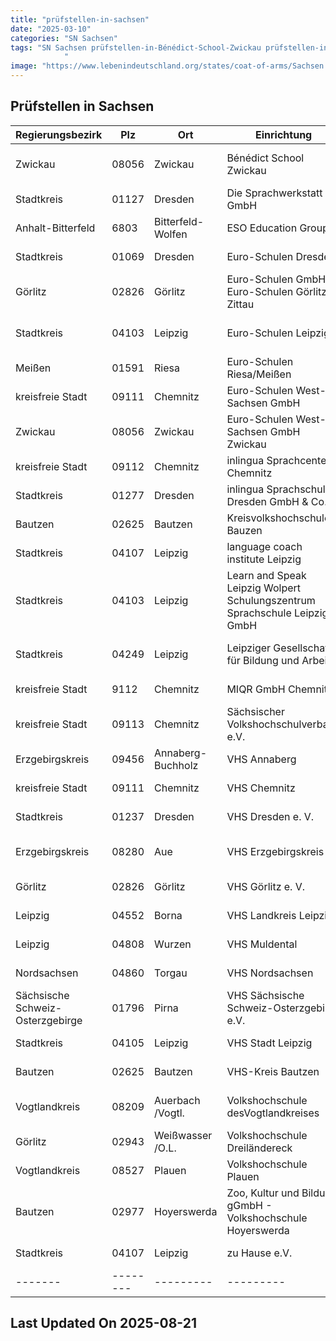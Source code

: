 ```yaml
---
title: "prüfstellen-in-sachsen"
date: "2025-03-10"
categories: "SN Sachsen"
tags: "SN Sachsen prüfstellen-in-Bénédict-School-Zwickau prüfstellen-in-Die-Sprachwerkstatt-GmbH prüfstellen-in-ESO-Education-Group prüfstellen-in-Euro-Schulen-Dresden prüfstellen-in-Euro-Schulen-GmbH-Euro-Schulen-Görlitz-Zittau prüfstellen-in-Euro-Schulen-Leipzig prüfstellen-in-Euro-Schulen-RiesaMeißen prüfstellen-in-Euro-Schulen-West-Sachsen-GmbH prüfstellen-in-Euro-Schulen-West-Sachsen-GmbH-Zwickau prüfstellen-in-inlingua-Sprachcenter-Chemnitz prüfstellen-in-inlingua-Sprachschule-Dresden-GmbH-and-Co prüfstellen-in-Kreisvolkshochschule-Bauzen prüfstellen-in-language-coach-institute-Leipzig prüfstellen-in-Learn-and-Speak-Leipzig-Wolpert-Schulungszentrum-Sprachschule-Leipzig-GmbH prüfstellen-in-Leipziger-Gesellschaft-für-Bildung-und-Arbeit prüfstellen-in-MIQR-GmbH-Chemnitz prüfstellen-in-Sächsischer-Volkshochschulverband-eV prüfstellen-in-VHS-Annaberg prüfstellen-in-VHS-Chemnitz prüfstellen-in-VHS-Dresden-e-V prüfstellen-in-VHS-Erzgebirgskreis prüfstellen-in-VHS-Görlitz-e-V prüfstellen-in-VHS-Landkreis-Leipzig prüfstellen-in-VHS-Muldental prüfstellen-in-VHS-Nordsachsen prüfstellen-in-VHS-Sächsische-Schweiz-Osterzgebirge-eV prüfstellen-in-VHS-Stadt-Leipzig prüfstellen-in-VHS-Kreis-Bautzen prüfstellen-in-Volkshochschule-desVogtlandkreises prüfstellen-in-Volkshochschule-Dreiländereck prüfstellen-in-Volkshochschule-Plauen prüfstellen-in-Zoo-Kultur-und-Bildung-gGmbH---Volkshochschule-Hoyerswerda prüfstellen-in-zu-Hause-eV prüfstellen-in-Zwickau prüfstellen-in-Dresden prüfstellen-in-Bitterfeld-Wolfen prüfstellen-in-Görlitz prüfstellen-in-Leipzig prüfstellen-in-Riesa prüfstellen-in-Chemnitz prüfstellen-in-Bautzen prüfstellen-in-Annaberg-Buchholz prüfstellen-in-Aue prüfstellen-in-Borna prüfstellen-in-Wurzen prüfstellen-in-Torgau prüfstellen-in-Pirna prüfstellen-in-Auerbach-Vogtl prüfstellen-in-Weißwasser-OL prüfstellen-in-Plauen prüfstellen-in-Hoyerswerda prüfstellen-in-08056 prüfstellen-in-01127 prüfstellen-in-6803 prüfstellen-in-01069 prüfstellen-in-02826 prüfstellen-in-04103 prüfstellen-in-01591 prüfstellen-in-09111 prüfstellen-in-09112 prüfstellen-in-01277 prüfstellen-in-02625 prüfstellen-in-04107 prüfstellen-in-04249 prüfstellen-in-9112 prüfstellen-in-09113 prüfstellen-in-09456 prüfstellen-in-01237 prüfstellen-in-08280 prüfstellen-in-04552 prüfstellen-in-04808 prüfstellen-in-04860 prüfstellen-in-01796 prüfstellen-in-04105 prüfstellen-in-08209 prüfstellen-in-02943 prüfstellen-in-08527 prüfstellen-in-02977
            "
image: "https://www.lebenindeutschland.org/states/coat-of-arms/Sachsen.svg"
---
```


## Prüfstellen in Sachsen

| Regierungsbezirk | Plz | Ort | Einrichtung | Straße | Telefon | Email |
|-------|--------|---------|---------|---------|---------|---------|
|Zwickau|08056|Zwickau|Bénédict School Zwickau|Alte Reichenbacher Str. 2|0375-27766-0|benedict@fuu-sachsen.de|
|Stadtkreis|01127|Dresden|Die Sprachwerkstatt GmbH|Großenhainer Str. 99|0351 / 8975940|dresden@die-sprachwerkstatt.de|
|Anhalt-Bitterfeld|6803|Bitterfeld-Wolfen|ESO Education Group|Wasserturmstraße 1|03493 / 73600|info@es.wolfen.eso.de |
|Stadtkreis|01069|Dresden|Euro-Schulen Dresden|Wiener Platz 6|0351 / 4763680|info@es.dresden.eso.de|
|Görlitz|02826|Görlitz|Euro-Schulen GmbH, Euro-Schulen Görlitz-Zittau|Straßburg-Passage |03581-76460|l.vater@eso-goerlitz.de|
|Stadtkreis|04103|Leipzig|Euro-Schulen Leipzig|Rosa-Luxemburg-Str. 23|0341/ 962 99 37|info@es.leipzig.eso.de|
|Meißen|01591|Riesa|Euro-Schulen Riesa/Meißen|Paul-Greifzu-Str. 30|03525 / 501311|info@es.riesa.eso.de|
|kreisfreie Stadt|09111|Chemnitz|Euro-Schulen West-Sachsen GmbH|Am alten Bad 1|0371-3356230|chemnitz@eso.de|
|Zwickau|08056|Zwickau|Euro-Schulen West-Sachsen GmbH Zwickau|Max-Pechstein-Sttraße 29|0375-2713430|info@es.zwickau.eso.de|
|kreisfreie Stadt|09112|Chemnitz|inlingua Sprachcenter Chemnitz|Barbarossastr. 2|0371 / 517000|chemnitz@inlingua.de|
|Stadtkreis|01277|Dresden|inlingua Sprachschule Dresden GmbH & Co.|Karcherallee 41|0351 / 494460|german@inlingua-dresden.de|
|Bautzen|02625|Bautzen|Kreisvolkshochschule Bauzen|Postplatz 3|03591 27229-13|andrea.siebert@kvhsbautzen.de |
|Stadtkreis|04107|Leipzig|language coach institute Leipzig|Emilienstr. 17|0341/3085506|thiessen@languagecoach.de|
|Stadtkreis|04103|Leipzig|Learn and Speak Leipzig Wolpert Schulungszentrum Sprachschule Leipzig GmbH|Gutenbergplatz 1a-e|0341 222 88 77 0|info@las-leipzig.de|
|Stadtkreis|04249|Leipzig|Leipziger Gesellschaft für Bildung und Arbeit|Anton-Zickmantel-Str. 41|0341/ 4273770|info@lehmbaugruppe.de|
|kreisfreie Stadt|9112|Chemnitz|MIQR GmbH Chemnitz|Barbarossastr. 2|0371-404665-20|deutschkurse-chemnitz@miqr.de|
|kreisfreie Stadt|09113|Chemnitz|Sächsischer Volkshochschulverband e.V.|Bergstraße 61|0371-35427-54|info@vhs-sachsen.de|
|Erzgebirgskreis|09456|Annaberg-Buchholz|VHS Annaberg|Bärensteiner Str. 2|03733-426224|info@vhs-annaberg.de|
|kreisfreie Stadt|09111|Chemnitz|VHS Chemnitz|Moritzstr. 20|0371/ 488-4338|deutsch@vhs-chemnitz.de" |
|Stadtkreis|01237|Dresden|VHS Dresden e. V.|Schilfweg 3|0351-2544037|jana.moebius@vhs-dresden.de|
|Erzgebirgskreis|08280|Aue|VHS Erzgebirgskreis|Rudolf-Breitscheid-Str. 27|03771-597210 oder 11|susanne.schmidt@kreis-erz.de|
|Görlitz|02826|Görlitz|VHS Görlitz e. V.|Langenstr. 23|03581-4209828|sprachen@vhs-goerlitz.de|
|Leipzig|04552|Borna|VHS Landkreis Leipzig|Jahnstr. 24a|0343 / 374463328|sabine.garbe@vhs-lkl.de |
|Leipzig|04808|Wurzen|VHS Muldental|Lüptitzer Str. 2|0342 / 5/90470|wurzen@volkshochschule-muldental.de|
|Nordsachsen|04860|Torgau|VHS Nordsachsen|Puschkinstraße 3|03423-700440||
|Sächsische Schweiz-Osterzgebirge|01796|Pirna|VHS Sächsische Schweiz-Osterzgebirge e.V.|Geschwister-Scholl-Str. 2|03501-710990|info@vhs-ssoe.de|
|Stadtkreis|04105|Leipzig|VHS Stadt Leipzig|Löhrstr. 3/7|0341/123-6000|vhs-service@leipzig.de|
|Bautzen|02625|Bautzen|VHS-Kreis Bautzen|Dr.-Peter-Jordan-Str. 21|03591/ 272290|info@kvhsbautzen.de|
|Vogtlandkreis|08209|Auerbach /Vogtl.|Volkshochschule desVogtlandkreises|Am Feldschlößchen 14|037421-23770|service@vhs-vogtlandkreis.de|
|Görlitz|02943|Weißwasser /O.L.|Volkshochschule Dreiländereck|Jahnstr. 50|03576-2783-0|info@vhs-dle.de|
|Vogtlandkreis|08527|Plauen|Volkshochschule Plauen|Stresemannstr. 92|03741-22 44 25|boh@vhs-plauen.de|
|Bautzen|02977|Hoyerswerda|Zoo, Kultur und Bildung gGmbH - Volkshochschule Hoyerswerda|Lausitzer Platz 4|03571-6079943|U.Grun@vhs-hy.de|
|Stadtkreis|04107|Leipzig|zu Hause e.V.|Hohe Straße 9/13|0341 / 52 91 72 48|info@zuhause-ev.de|
|-------|--------|---------|---------|---------|---------|---------|


## Last Updated On 2025-08-21